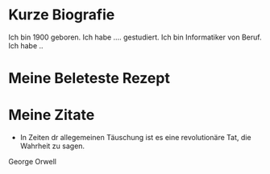 # Kurze Biografie

Ich bin 1900 geboren. Ich habe .... gestudiert. Ich bin Informatiker von Beruf. Ich habe ..

# Meine Beleteste Rezept



# Meine Zitate

- In Zeiten dr allegemeinen Täuschung ist es eine revolutionäre Tat, die Wahrheit zu sagen.

George Orwell